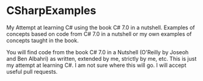# CSharpExamples
My Attempt at learning C# using the book C# 7.0 in a nutshell. Examples of concepts based on code from C# 7.0 in a nutshell or my own examples of concepts taught in the book.

You will find code from the book C# 7.0 in a Nutshell (O'Reilly by Joseoh and Ben Albahri) as written, extended by me, strictly by me, etc. This is just my attempt at learning C#. I am not sure where this will go. I will accept useful pull requests.
